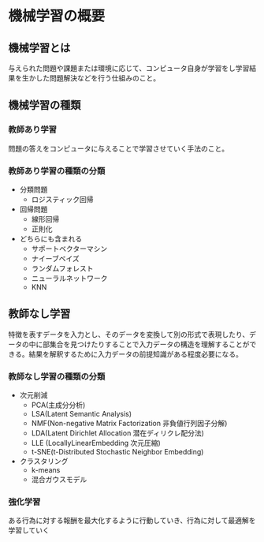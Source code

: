 # 機械学習の概要
## 機械学習とは
与えられた問題や課題または環境に応じて、コンピュータ自身が学習をし学習結果を生かした問題解決などを行う仕組みのこと。

## 機械学習の種類
### 教師あり学習
問題の答えをコンピュータに与えることで学習させていく手法のこと。

### 教師あり学習の種類の分類
  * 分類問題
    * ロジスティック回帰
  * 回帰問題
    * 線形回帰
    * 正則化
  * どちらにも含まれる
    * サポートベクターマシン
    * ナイーブベイズ
    * ランダムフォレスト
    * ニューラルネットワーク
    * KNN

## 教師なし学習
特徴を表すデータを入力とし、そのデータを変換して別の形式で表現したり、データの中に部集合を見つけたりすることで入力データの構造を理解することができる。結果を解釈するために入力データの前提知識がある程度必要になる。

### 教師なし学習の種類の分類
  * 次元削減
    * PCA(主成分分析)
    * LSA(Latent Semantic Analysis)
    * NMF(Non-negative Matrix Factorization 非負値行列因子分解)
    * LDA(Latent Dirichlet Allocation 潜在ディリクレ配分法)
    * LLE (LocallyLinearEmbedding 次元圧縮)
    * t-SNE(t-Distributed Stochastic Neighbor Embedding)
  * クラスタリング
    * k-means
    * 混合ガウスモデル
    
### 強化学習
ある行為に対する報酬を最大化するように行動していき、行為に対して最適解を学習していく
